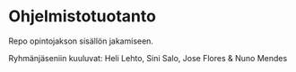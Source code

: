 # Ohjelmistotuotanto
Repo opintojakson sisällön jakamiseen.

Ryhmänjäseniin kuuluvat: Heli Lehto, Sini Salo, Jose Flores & Nuno Mendes
